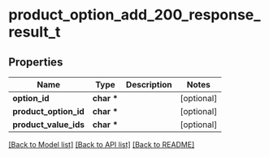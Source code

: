 # product_option_add_200_response_result_t

## Properties
Name | Type | Description | Notes
------------ | ------------- | ------------- | -------------
**option_id** | **char \*** |  | [optional] 
**product_option_id** | **char \*** |  | [optional] 
**product_value_ids** | **char \*** |  | [optional] 

[[Back to Model list]](../README.md#documentation-for-models) [[Back to API list]](../README.md#documentation-for-api-endpoints) [[Back to README]](../README.md)


